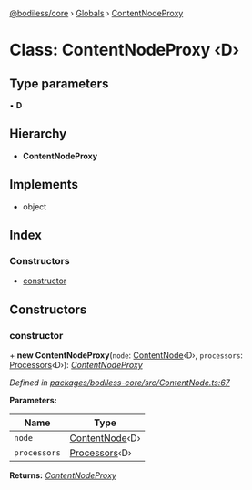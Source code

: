 [@bodiless/core](../README.md) › [Globals](../globals.md) › [ContentNodeProxy](contentnodeproxy.md)

# Class: ContentNodeProxy ‹**D**›

## Type parameters

▪ **D**

## Hierarchy

* **ContentNodeProxy**

## Implements

* object

## Index

### Constructors

* [constructor](contentnodeproxy.md#constructor)

## Constructors

###  constructor

\+ **new ContentNodeProxy**(`node`: [ContentNode](../globals.md#contentnode)‹D›, `processors`: [Processors](../globals.md#processors)‹D›): *[ContentNodeProxy](contentnodeproxy.md)*

*Defined in [packages/bodiless-core/src/ContentNode.ts:67](https://github.com/johnsonandjohnson/Bodiless-JS/blob/6af299bb/packages/bodiless-core/src/ContentNode.ts#L67)*

**Parameters:**

Name | Type |
------ | ------ |
`node` | [ContentNode](../globals.md#contentnode)‹D› |
`processors` | [Processors](../globals.md#processors)‹D› |

**Returns:** *[ContentNodeProxy](contentnodeproxy.md)*
